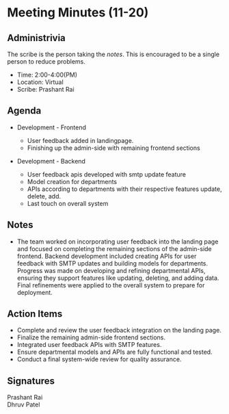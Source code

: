 
# Meeting Minutes (11-20)

## Administrivia
The scribe is the person taking the _notes_. This is encouraged to be a single person to reduce problems.
* Time: 2:00-4:00(PM)
* Location: Virtual
* Scribe: Prashant Rai

## Agenda
* Development - Frontend
  * User feedback added in landingpage.
  * Finishing up the admin-side with remaining frontend sections

* Development - Backend
  * User feedback apis developed with smtp update feature
  * Model creation for departments
  * APIs according to departments with their respective features update, delete, add.
  * Last touch on overall system


## Notes
* The team worked on incorporating user feedback into the landing page and focused on completing the remaining sections of the admin-side frontend. Backend development included creating APIs for user feedback with SMTP updates and building models for departments. Progress was made on developing and refining departmental APIs, ensuring they support features like updating, deleting, and adding data. Final refinements were applied to the overall system to prepare for deployment.

## Action Items
* Complete and review the user feedback integration on the landing page.
* Finalize the remaining admin-side frontend sections.
* Integrated user feedback APIs with SMTP features.
* Ensure departmental models and APIs are fully functional and tested.
* Conduct a final system-wide review for quality assurance.

## Signatures
Prashant Rai  
Dhruv Patel
